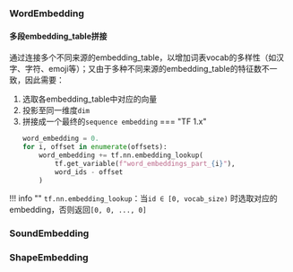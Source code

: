 ### WordEmbedding

#### 多段embedding_table拼接
通过连接多个不同来源的embedding_table，以增加词表vocab的多样性（如汉字、字符、emoji等）；又由于多种不同来源的embedding_table的特征数不一致，因此需要：

1. 选取各embedding_table中对应的向量
2. 投影至同一维度`dim`
3. 拼接成一个最终的`sequence embedding`
=== "TF 1.x"
    ```python
    word_embedding = 0.
    for i, offset in enumerate(offsets):
        word_embedding += tf.nn.embedding_lookup(
            tf.get_variable(f"word_embeddings_part_{i}"),
            word_ids - offset
        )
    ```
!!! info ""
    `tf.nn.embedding_lookup`：当`id ∈ [0, vocab_size)` 时选取对应的embedding，否则返回`[0, 0, ..., 0]`
### SoundEmbedding

### ShapeEmbedding